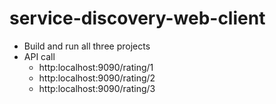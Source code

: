 # service-discovery-web-client

- Build and run all three projects 
- API call 
  * http:localhost:9090/rating/1 
  * http:localhost:9090/rating/2 
  * http:localhost:9090/rating/3
  